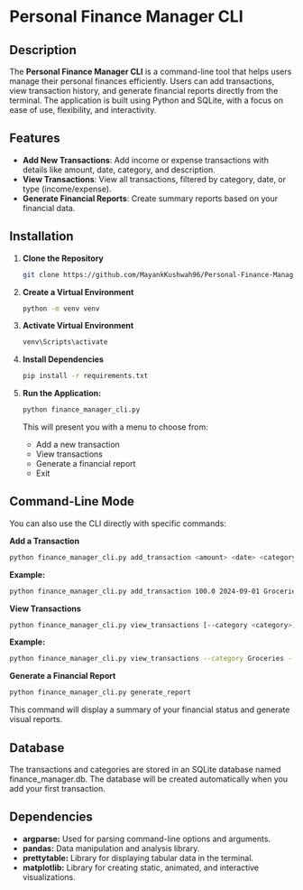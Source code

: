 # Personal Finance Manager CLI

## Description

The **Personal Finance Manager CLI** is a command-line tool that helps users manage their personal finances efficiently. Users can add transactions, view transaction history, and generate financial reports directly from the terminal. The application is built using Python and SQLite, with a focus on ease of use, flexibility, and interactivity.

## Features

- **Add New Transactions**: Add income or expense transactions with details like amount, date, category, and description.
- **View Transactions**: View all transactions, filtered by category, date, or type (income/expense).
- **Generate Financial Reports**: Create summary reports based on your financial data.

## Installation

1. **Clone the Repository**
   ```bash
   git clone https://github.com/MayankKushwah96/Personal-Finance-Manager.git
   ```

2. **Create a Virtual Environment**
   ```bash
   python -m venv venv
   ```
   
3. **Activate Virtual Environment**
   ```bash
   venv\Scripts\activate
   ```
   
4. **Install Dependencies**
   ```bash
   pip install -r requirements.txt
   ```
5. **Run the Application:**
   ```bash
   python finance_manager_cli.py
    ```
   This will present you with a menu to choose from:
   - Add a new transaction
   - View transactions
   - Generate a financial report
   - Exit

## Command-Line Mode
You can also use the CLI directly with specific commands:

**Add a Transaction**
```bash
python finance_manager_cli.py add_transaction <amount> <date> <category> <description> <type>
```

**Example:**
```bash
python finance_manager_cli.py add_transaction 100.0 2024-09-01 Groceries "Weekly grocery shopping" expense
```

**View Transactions**
```bash
python finance_manager_cli.py view_transactions [--category <category>] [--date <YYYY-MM-DD>] [--type <income|expense>]
```

**Example:**
```bash
python finance_manager_cli.py view_transactions --category Groceries --type expense
```
**Generate a Financial Report**
```bash
python finance_manager_cli.py generate_report
```

This command will display a summary of your financial status and generate visual reports.

## Database
The transactions and categories are stored in an SQLite database named finance_manager.db. The database will be created automatically when you add your first transaction.

## Dependencies

- **argparse:** Used for parsing command-line options and arguments.
- **pandas:** Data manipulation and analysis library.
- **prettytable:** Library for displaying tabular data in the terminal.
- **matplotlib:** Library for creating static, animated, and interactive visualizations.
